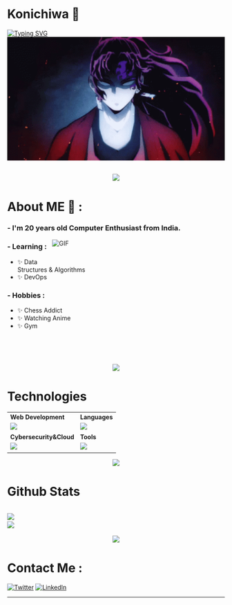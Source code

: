 
<!-- part-1  -->
# Konichiwa 👋

<div>
<a href="https://git.io/typing-svg"><img src="https://readme-typing-svg.demolab.com?font=Fira+Code&pause=1000&color=2af791&random=false&width=435&height=33&lines=Let's+Connect!;Hi%2C+I'm+Mohit+Dudhat" alt="Typing SVG" /></a>
</div>
<div align="center">

<div> 
</div>
<img hight="300" width="700" alt="GIF" align="center" src="./assets/1.gif">
</div>

</br>
<p align="center"><img src= 'https://capsule-render.vercel.app/api?type=rect&color=gradient&height=2.5'/></p>
<!-- part-1  -->

<!-- part 2 -->
# About ME 💬 :

### - I'm 20 years old Computer Enthusiast from India.

<img hight="300" width="400" alt="GIF" align="right" src="./assets/About.gif" style="margin-bottom:30px">

### - Learning :

- ✨ Data Structures & Algorithms
- ✨ DevOps

### - Hobbies :

- ✨ Chess Addict
- ✨ Watching Anime
- ✨ Gym

</br>
</br>
</br>
<p align="center"><img src= 'https://capsule-render.vercel.app/api?type=rect&color=gradient&height=2.5'/></p>
<!-- part 2 -->



<!-- part 3 -->
<!-- linux,docker,kubernetes,azure,netlify -->
<!-- git,vscode,github,vim,githubaction -->
# Technologies
<table>
<tr>
	<td><strong>Web Development</strong></td>
	<td><strong>Languages</strong></td>
</tr>
<tr>
		<td><img src = "https://skillicons.dev/icons?i=html,css,js,react,sass,tailwind,nodejs,nextjs,bootstrap,express,firebase,mongodb" ></td>
		<td><img src = "https://skillicons.dev/icons?i=java,python,c,cpp&theme=dark"></td>
</tr>
<tr>
	<td><strong>Cybersecurity&Cloud</strong></td>
	<td><strong>Tools</strong></td>
</tr>
<tr>
	<td><img src = "https://skillicons.dev/icons?i=docker,netlify,vercel&theme=dark"></td>
	<td><img src = "https://skillicons.dev/icons?i=git,vscode,github,vim&theme=dark"></td>
</tr>
</table>
<p align="center"><img src= 'https://capsule-render.vercel.app/api?type=rect&color=gradient&height=2.5'/></p>

<!-- part 3 -->

<!-- part 4 -->
# Github Stats

<div>
<p style="display:flex; align=center; justify-content:center; ">
<div>
<img src="https://github-readme-stats.vercel.app/api?username=mohitdudhat22&theme=midnight-purple" style="margin-right:4px; style:block;">
</div>
<div>
<img src="https://streak-stats.demolab.com/?user=mohitdudhat22&theme=holi-theme">
<div>
</p>
</div>

<p align="center"><img src= 'https://capsule-render.vercel.app/api?type=rect&color=gradient&height=2.5'/></p>
<!-- part 4 -->


<!-- part 5 -->
# Contact Me :


  [![Twitter](https://skillicons.dev/icons?i=twitter)](https://twitter.com/mohit_dudhat22)
[![LinkedIn](https://skillicons.dev/icons?i=linkedin)](https://www.linkedin.com/in/mohit-dudhat/)
<!-- part 5 -->
---




